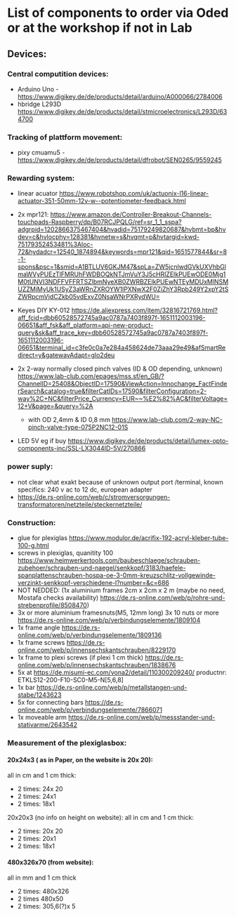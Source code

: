 # List of components to order via Oded or at the workshop if not in Lab

## Devices:


### Central computition devices:
- Arduino Uno - https://www.digikey.de/de/products/detail/arduino/A000066/2784006
- hbridge L293D https://www.digikey.de/de/products/detail/stmicroelectronics/L293D/634700

### Tracking of plattform movement:
- pixy cmuamu5 - https://www.digikey.de/de/products/detail/dfrobot/SEN0265/9559245

### Rewarding system:
- linear acuator https://www.robotshop.com/uk/actuonix-l16-linear-actuator-351-50mm-12v-w--potentiometer-feedback.html
- 2x mpr121: https://www.amazon.de/Controller-Breakout-Channels-touchpads-Raspberry/dp/B07RCJPQLG/ref=sr_1_1_sspa?adgrpid=1202866375467404&hvadid=75179249820687&hvbmt=bp&hvdev=c&hvlocphy=128381&hvnetw=s&hvqmt=p&hvtargid=kwd-75179352453481%3Aloc-72&hydadcr=12540_1874894&keywords=mpr121&qid=1651577844&sr=8-1-spons&psc=1&smid=A1BTLUV6GKJM47&spLa=ZW5jcnlwdGVkUXVhbGlmaWVyPUEzTlFMRUhFWDBOQkNTJmVuY3J5cHRlZElkPUEwODE0Mjg1M0tUNVI3NDFFVFFRTSZlbmNyeXB0ZWRBZElkPUEwNTEyMDUxMlNSMUZZMjMyUk1USyZ3aWRnZXROYW1lPXNwX2F0ZiZhY3Rpb249Y2xpY2tSZWRpcmVjdCZkb05vdExvZ0NsaWNrPXRydWU=

- Keyes DIY KY-012 https://de.aliexpress.com/item/32816721769.html?aff_fcid=dbb60528572745a9ac0787a7403f897f-1651112003196-06651&aff_fsk&aff_platform=api-new-product-query&sk&aff_trace_key=dbb60528572745a9ac0787a7403f897f-1651112003196-06651&terminal_id=c3fe0c0a7e284a458624de73aaa29e49&afSmartRedirect=y&gatewayAdapt=glo2deu
 
 - 2x 2-way normally closed pinch valves (ID & OD depending, unknown) https://www.lab-club.com/epages/mss.sf/en_GB/?ChannelID=25408&ObjectID=17590&ViewAction=Innochange_FactFinderSearch&catalog=true&filterCatIDs=17590&filterConfiguration=2-way%2C+NC&filterPrice_Currency=EUR~~%E2%82%AC&filterVoltage=12+V&page=&query=%2A
    - with OD 2,4mm & ID 0,8 mm  https://www.lab-club.com/2-way-NC-pinch-valve-type-075P2NC12-01S 
 - LED 5V eg if buy https://www.digikey.de/de/products/detail/lumex-opto-components-inc/SSL-LX3044ID-5V/270866

### power suply:
- not clear what exakt because of unknown output port /terminal, known specifics: 240 v ac to 12 dc, european adapter
- https://de.rs-online.com/web/c/stromversorgungen-transformatoren/netzteile/steckernetzteile/


### Construction:

- glue for plexiglas https://www.modulor.de/acrifix-192-acryl-kleber-tube-100-g.html
- screws in plexiglas, quanitity 100 https://www.heimwerkertools.com/baubeschlaege/schrauben-zubehoer/schrauben-und-naegel/senkkopf/3183/haefele-spanplattenschrauben-hospa-oe-3-0mm-kreuzschlitz-vollgewinde-verzinkt-senkkopf-verschiedene-l?number=&c=686
- NOT NEDDED: (1x aluminium frames 2cm x 2cm x 2 m   (maybe no need, Mostafa checks availability) https://de.rs-online.com/web/p/rohre-und-strebenprofile/8508470)
- 3x or more aluminium framesnuts(M5, 12mm long) 3x 10 nuts or more  https://de.rs-online.com/web/p/verbindungselemente/1809104
- 1x  frame angle  https://de.rs-online.com/web/p/verbindungselemente/1809136
- 1x frame screws https://de.rs-online.com/web/p/innensechskantschrauben/8229170
- 1x frame to plexi screws (if plexi 1 cm thick) https://de.rs-online.com/web/p/innensechskantschrauben/1838676
- 5x at https://de.misumi-ec.com/vona2/detail/110300209240/ productnr: ETKLS12-200-F10-SC0-M5-N[5,​6,​8]
- 1x bar https://de.rs-online.com/web/p/metallstangen-und-stabe/1243623
- 5x for connecting bars https://de.rs-online.com/web/p/verbindungselemente/7866071
- 1x moveable arm https://de.rs-online.com/web/p/messstander-und-stativarme/2643542

### Measurement of the plexiglasbox:

#### 20x24x3 ( as in Paper, on the website is 20x 20): 
all in cm and 1 cm thick:
- 2 times: 24x 20
- 2 times: 24x1
- 2 times: 18x1

20x20x3 (no info on height on website):
all in cm and 1 cm thick:
- 2 times: 20x 20
- 2 times: 20x1
- 2 times: 18x1

#### 480x326x70 (from website):
all in mm and 1 cm thick

- 2 times: 480x326
- 2 times 480x50
- 2 times: 305,6(?)x 5


